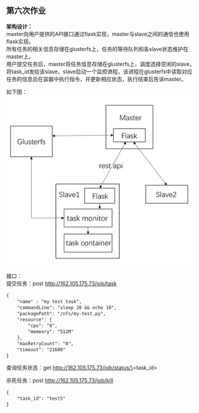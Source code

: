## 第六次作业

**架构设计：**  
master向用户提供的API接口通过flask实现，master与slave之间的通信也使用flask实现。  
所有任务的相关信息存储在glusterfs上，任务的等待队列和各slave状态维护在master上。  
用户提交任务后，master将任务信息存储在glusterfs上，调度选择空闲的slave，将task_id发给该slave，slave启动一个监控进程，该进程在glusterfs中读取对应任务的信息后在容器中执行指令，并更新相应状态，执行结束后告诉master。

如下图：  
<img src="images/structure.png" width="500">

接口：  
提交任务：post http://162.105.175.73/job/task  

```
{
	"name" : "my test task",
    "commandLine": "sleep 20 && echo 10",
    "packagePath": "/nfs/my-test.py",
    "resource": {
    	"cpu": "0",
		"memeory": "512M"
    },
    "maxRetryCount": "0",
    "timeout": "21600"
}
```

查询任务状态：get http://162.105.175.73/job/status/\<task_id>

杀死任务：post http://162.105.175.73/job/kill

```
{
	"task_id": "test5"
}
```
